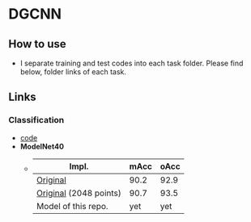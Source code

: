 # DGCNN
## How to use
- I separate training and test codes into each task folder. Please find below, folder links of each task.

## Links
### Classification
- [code](./Classification/README.md)
- **ModelNet40**
  - |Impl.|mAcc|oAcc|
    |-----|----|----|
    |[Original](https://github.com/WangYueFt/dgcnn)|90.2|92.9|
    |[Original](https://github.com/WangYueFt/dgcnn) (2048 points)|90.7|93.5|
    |Model of this repo.|yet|yet|
